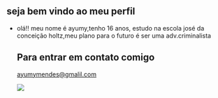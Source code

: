 ## seja bem vindo ao meu perfil ##
- olá!! meu nome é ayumy,tenho 16 anos, estudo na escola josé da conceição holtz,meu plano para o futuro é ser uma adv.criminalista
  ## Para entrar em contato comigo ##
  ayumymendes@gmalil.com

  ![](https://media1.tenor.com/m/P7qE_2iXLQMAAAAC/justice-democracy.gif)
